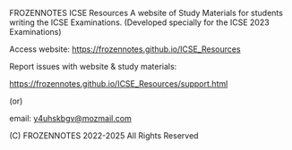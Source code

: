 FROZENNOTES ICSE Resources
A website of Study Materials for students writing the ICSE Examinations. (Developed specially for the ICSE 2023 Examinations)

Access website: https://frozennotes.github.io/ICSE_Resources

Report issues with website & study materials:

  https://frozennotes.github.io/ICSE_Resources/support.html
  
  (or)
  
  email: y4uhskbgv@mozmail.com
  
(C) FROZENNOTES 2022-2025
   All Rights Reserved

